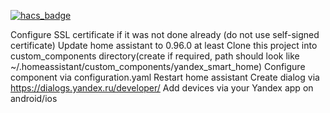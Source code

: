 [![hacs_badge](https://img.shields.io/badge/HACS-Custom-orange.svg?style=for-the-badge)](https://github.com/custom-components/hacs)

Configure SSL certificate if it was not done already (do not use self-signed certificate)
Update home assistant to 0.96.0 at least
Clone this project into custom_components directory(create if required, path should look like ~/.homeassistant/custom_components/yandex_smart_home)
Configure component via configuration.yaml
Restart home assistant
Create dialog via https://dialogs.yandex.ru/developer/
Add devices via your Yandex app on android/ios

